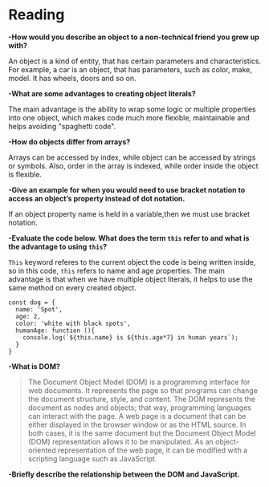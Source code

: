 # Reading

**-How would you describe an object to a non-technical friend you grew up with?**

An object is a kind of entity, that has certain parameters and characteristics. For example, a car is an object, that has parameters, such as color, make, model. It has wheels, doors and so on. 

**-What are some advantages to creating object literals?**

The main advantage is the ability to wrap some logic or multiple properties into one object, which makes code much more flexible, maintainable and helps avoiding "spaghetti code".


**-How do objects differ from arrays?**

Arrays can be accessed by index, while object can be accessed by strings or symbols. Also, order in the array is indexed, while order inside the object is flexible.

**-Give an example for when you would need to use bracket notation to access an object’s property instead of dot notation.**

If an object property name is held in a variable,then we must use bracket notation.


**-Evaluate the code below. What does the term `this` refer to and what is the advantage to using `this`?**

`This` keyword referes to the current object the code is being written inside, so in this code, `this` refers to name and age properties. 
The main advantage is that when we have multiple object literals, it helps to use the same method on every created object.


```
const dog = {
  name: 'Spot',
  age: 2,
  color: 'white with black spots',
  humanAge: function (){
    console.log(`${this.name} is ${this.age*7} in human years`);
  }
}
```
**-What is DOM?**

>The Document Object Model (DOM) is a programming interface for web documents. It represents the page so that programs can change the document structure, style, and content. The DOM represents the document as nodes and objects; that way, programming languages can interact with the page. A web page is a document that can be either displayed in the browser window or as the HTML source. In both cases, it is the same document but the Document Object Model (DOM) representation allows it to be manipulated. As an object-oriented representation of the web page, it can be modified with a scripting language such as JavaScript.

**-Briefly describe the relationship between the DOM and JavaScript.**

